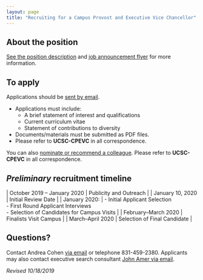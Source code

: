 ```yaml
---
layout: page
title: "Recruiting for a Campus Provost and Executive Vice Chancellor"
---
```


## About the position
[See the position description](/assets/pdfs/cpevc-position-description.pdf) and [job announcement flyer](/assets/pdf/cpevc-search-2019.pdf) for more information.  

## To apply

Applications should be [sent by email](mailto:UCSCCPEVC@kornferry.com).
 - Applications must include:
    - A brief statement of interest and qualifications
    - Current curriculum vitae
    - Statement of contributions to diversity
 - Documents/materials must be submitted as PDF files.
 - Please refer to **UCSC-CPEVC** in all correspondence.

You can also [nominate or recommend a colleague](mailto:UCSCCPEVC@kornferry.com). Please refer to **UCSC-CPEVC** in all correspondence.

## _Preliminary_ recruitment timeline

| October 2019 – January 2020 | Publicity and Outreach |
| January 10, 2020 | Initial Review Date |
| January 2020: | - Initial Applicant Selection<br>- First Round Applicant Interviews<br>- Selection of Candidates for Campus Visits |
| February–March 2020 | Finalists Visit Campus |
| March–April 2020 | Selection of Final Candidate |

## Questions?

Contact Andrea Cohen [via email](mailto:cpevc-search@ucsc.edu) or telephone 831-459-2380. Applicants may also contact executive search consultant [John Amer via email](mailto:John.Amer@kornferry.com).

_Revised 10/18/2019_
